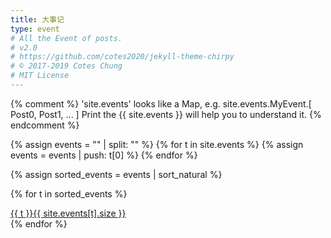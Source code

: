 ```yaml
---
title: 大事记
type: event
# All the Event of posts.
# v2.0
# https://github.com/cotes2020/jekyll-theme-chirpy
# © 2017-2019 Cotes Chung
# MIT License
---
```


{% comment %}
  'site.events' looks like a Map, e.g. site.events.MyEvent.[ Post0, Post1, ... ]
  Print the {{ site.events }} will help you to understand it.
{% endcomment %}
<div id="events" class="d-flex flex-wrap ml-xl-2 mr-xl-2">
{% assign events = "" | split: "" %}
{% for t in site.events %}
  {% assign events = events | push: t[0] %}
{% endfor %}

{% assign sorted_events = events | sort_natural %}

{% for t in sorted_events %}
  <div>
    <a class="event" href="{{ site.baseurl }}/events/{{ t | replace: ' ', '-' | downcase | url_encode }}/">{{ t }}<span class="text-muted">{{ site.events[t].size }}</span></a>
  </div>
{% endfor %}

</div>
